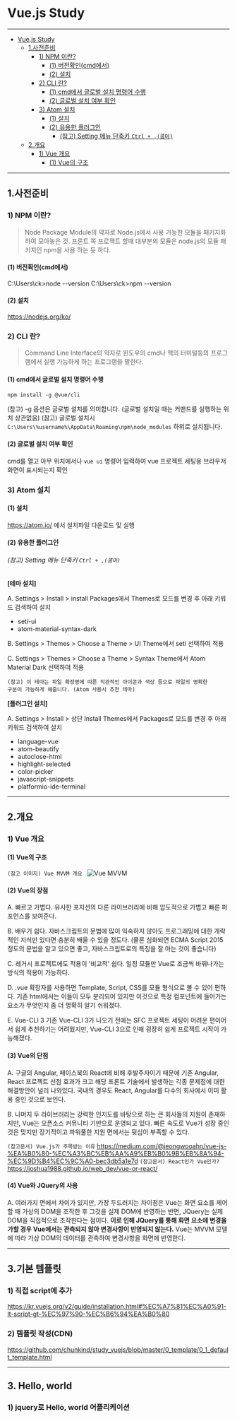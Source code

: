 # Vue.js Study
---
<!-- @import "[TOC]" {cmd="toc" depthFrom=1 depthTo=6 orderedList=false} -->
<!-- code_chunk_output -->

- [Vue.js Study](#vuejs-study)
  - [1.사전준비](#1사전준비)
    - [1) NPM 이란?](#1-npm-이란)
      - [(1) 버전확인(cmd에서)](#1-버전확인cmd에서)
      - [(2) 설치](#2-설치)
    - [2) CLI 란?](#2-cli-란)
      - [(1) cmd에서 글로벌 설치 명령어 수행](#1-cmd에서-글로벌-설치-명령어-수행)
      - [(2) 글로벌 설치 여부 확인](#2-글로벌-설치-여부-확인)
    - [3) Atom 설치](#3-atom-설치)
      - [(1) 설치](#1-설치)
      - [(2) 유용한 플러그인](#2-유용한-플러그인)
          - [(참고) Setting 메뉴 단축키 `Ctrl + ,(콤마)`](#참고-setting-메뉴-단축키-ctrl-콤마)
  - [2.개요](#2개요)
    - [1) Vue 개요](#1-vue-개요)
      - [(1) Vue의 구조](#1-vue의-구조)

<!-- /code_chunk_output -->
---
## 1.사전준비
### 1) NPM 이란?
>Node Package Module의 약자로 Node.js에서 사용 가능한 모듈을 패키지화 하여 모아놓은 것. 프론트 쪽 프로잭트 할때 대부분의 모듈은 node.js의 모듈 패키지인 npm을 사용 하는 듯 하다.
#### (1) 버전확인(cmd에서)
C:\Users\ck>node --version
C:\Users\ck>npm --version
#### (2) 설치
https://nodejs.org/ko/

### 2) CLI 란?
>Command Line Interface의 약자로 윈도우의 cmd나 맥의 터미털등의 프로그램에서 실행 가능하게 하는 프로그램을 말한다.

#### (1) cmd에서 글로벌 설치 명령어 수행
```
npm install -g @vue/cli
```
(참고) -g 옵션은 글로벌 설치를 의미합니다. (글로벌 설치일 때는 커맨드를 실행하는 위치 상관없음)
(참고) 글로벌 설치시 `C:\Users\%username%\AppData\Roaming\npm\node_modules` 하위로 설치됩니다.

#### (2) 글로벌 설치 여부 확인
cmd를 열고 아무 위치에서나 `vue ui` 명령어 입력하여 vue 프로젝트 세팅용 브라우저 화면이 표시되는지 확인

### 3) Atom 설치
#### (1) 설치
https://atom.io/ 에서 설치파일 다운로드 및 실행
#### (2) 유용한 플러그인
###### (참고) Setting 메뉴 단축키 `Ctrl + ,(콤마)`

**[테마 설치]**

A. Settings > Install > install Packages에서 Themes로 모드를 변경 후 아래 키워드 검색하여 설치
  * seti-ui
  * atom-material-syntax-dark

B. Settings > Themes > Choose a Theme > UI Theme에서 seti 선택하여 적용

C. Settings > Themes > Choose a Theme > Syntax Theme에서 Atom Material Dark 선택하여 적용

```
(참고) 이 테마는 파일 확장명에 따른 직관적인 아이콘과 색상 등으로 파일의 명확한
구분이 가능하게 해줍니다. (Atom 사용시 추천 테마)
```

**[플러그인 설치]**

A. Settings > Install > 상단 Install Themes에서 Packages로 모드를 변경 후 아래 키워드 검색하여 설치
  * language-vue
  * atom-beautify
  * autoclose-html
  * highlight-selected
  * color-picker
  * javascript-snippets
  * platformio-ide-terminal

---
## 2.개요

### 1) Vue 개요

#### (1) Vue의 구조

```(참고 이미지) Vue MVVM 개요 ```
![Vue MVVM](./imgs/01_mvvm.png)

#### (2) Vue의 장점
A. 빠르고 가볍다.
유사한 포지션의 다른 라이브러리에 비해 압도적으로 가볍고 빠른 퍼포먼스를 보여준다.

B. 배우기 쉽다.
자바스크립트의 문법에 많이 익숙하지 않아도 프로그래밍에 대한 개략적인 지식만 있다면 충분히 배울 수 있을 정도다. (물론 심화되면 ECMA Script 2015 정도의 문법을 알고 있으면 좋고, 자바스크립트로의 특징을 잘 아는 것이 좋습니다)

C. 레거시 프로젝트에도 적용이 '비교적' 쉽다.
일정 모듈만 Vue로 조금씩 바꿔나가는 방식의 적용이 가능하다.

D. .vue 확장자를 사용하면 Template, Script, CSS를 모듈 형식으로 볼 수 있어 편하다. 기존 html에서는 이들이 모두 분리되어 있지만 이것으로 특정 컴포넌트에 들어가는 요소가 무엇인지 좀 더 명확히 알기 쉬워졌다.

E. Vue-CLI 3
기존 Vue-CLI 3가 나오기 전에는 SFC 프로젝트 세팅이 어려운 편이어서 쉽게 추천하기는 어려웠지만, Vue-CLI 3으로 인해 굉장히 쉽게 프로젝트 시작이 가능해졌다.


#### (3) Vue의 단점

A. 구글의 Angular, 페이스북의 React에 비해 후발주자이기 때문에 기존 Angular, React 프로젝트 선점 효과가 크고 해당 프론트 기술에서 발생하는 각종 문제점에 대한 해결방안이 널리 나와있다. 국내의 경우도 React, Angular를 다수의 회사에서 이미 활용 중인 것으로 보인다.

B. 나머지 두 라이브러리는 강력한 인지도를 바탕으로 하는 큰 회사들의 지원이 존재하지만, Vue는 오픈소스 커뮤니티 기반으로 운영되고 있다. 빠른 속도로 Vue가 성장 중인 것은 맞지만 장기적이고 파워풀한 지원 면에서는 뒷심이 부족할 수 있다.

```(참고문서) Vue.js가 주목받는 이유```
https://medium.com/@jeongwooahn/vue-js-%EA%B0%80-%EC%A3%BC%EB%AA%A9%EB%B0%9B%EB%8A%94-%EC%9D%B4%EC%9C%A0-bec3db5a1e7d
```(참고문서) React인가 Vue인가?```
https://joshua1988.github.io/web_dev/vue-or-react/

#### (4) Vue와 JQuery의 사용
A. 여러가지 면에서 차이가 있지만, 가장 두드러지는 차이점은 Vue는 화면 요소를 제어할 때 가상의 DOM을 조작한 후 그것을 실제 DOM에 반영하는 반면, JQuery는 실제 DOM을 직접적으로 조작한다는 점이다. **이로 인해 JQuery를 통해 화면 요소에 변경을 가할 경우 Vue에서는 관측되지 않아 변경사항이 반영되지 않는다.** Vue는 MVVM 모델에 따라 가상 DOM의 데이터를 관측하여 변경사항을 화면에 반영한다.

---
## 3.기본 템플릿
### 1) 직접 script에 추가
https://kr.vuejs.org/v2/guide/installation.html#%EC%A7%81%EC%A0%91-lt-script-gt-%EC%97%90-%EC%B6%94%EA%B0%80
### 2) 템플릿 작성(CDN)
https://github.com/chunkind/study_vuejs/blob/master/0_template/0_1_default_template.html

---
## 3. Hello, world
### 1) jquery로 Hello, world 어플리케이션
